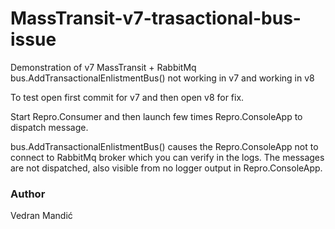 # MassTransit-v7-trasactional-bus-issue
Demonstration of v7 MassTransit + RabbitMq bus.AddTransactionalEnlistmentBus() not working in v7 and working in v8

To test open first commit for v7 and then open v8 for fix.

Start Repro.Consumer and then launch few times Repro.ConsoleApp to dispatch message.

bus.AddTransactionalEnlistmentBus() causes the Repro.ConsoleApp not to connect to RabbitMq broker which you can verify in the logs. The messages are not dispatched, also visible from no logger output in Repro.ConsoleApp.

### Author
Vedran Mandić

